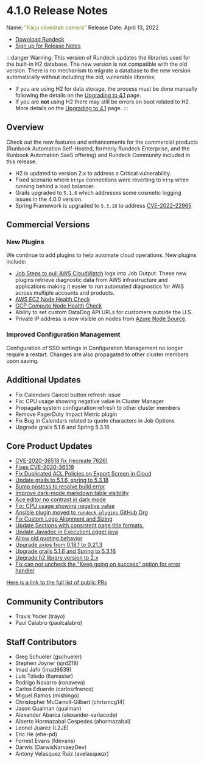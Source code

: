 # 4.1.0 Release Notes

Name: <span style="color: olivedrab"><span class="glyphicon glyphicon-camera"></span> "Kaiju olivedrab camera"</span>
Release Date: April 13, 2022

- [Download Rundeck](https://download.rundeck.com/)
- [Sign up for Release Notes](https://www.rundeck.com/release-notes-signup)

:::danger
Warning: This version of Rundeck updates the libraries used for the built-in H2 database.  The new version is not compatible with the old version. There is no mechanism to migrate a database to the new version automatically without including the old, vulnerable libraries.
- If you are using H2 for data storage, the process must be done manually following the details on the [Upgrading to 4.1](/upgrading/upgrading-to-4.1.md) page.
- If you are **not** using H2 there may still be errors on boot related to H2.  More details on the [Upgrading to 4.1](/upgrading/upgrading-to-4.1.md) page.
:::

## Overview

Check out the new features and enhancements for the commercial products (Runbook Automation Self-Hosted, formerly Rundeck Enterprise, and the Runbook Automation SaaS offering) and Rundeck Community included in this release.

- H2 is updated to version 2.x to address a Critical vulnerability.
- Fixed scenario where `https` connections were reverting to `http` when running behind a load balancer.
- Grails upgraded to `5.1.6` which addresses some cosmetic logging issues in the 4.0.0 version.
- Spring Framework is upgraded to `5.3.18` to address [CVE-2022-22965](https://cve.mitre.org/cgi-bin/cvename.cgi?name=CVE-2022-22965)


## Commercial Versions

### New Plugins

We continue to add plugins to help automate cloud operations. New plugins include:

- [Job Steps to pull AWS CloudWatch](/manual/jobs/job-plugins/workflow-steps/aws-cloudwatch.md) logs into Job Output. These new plugins retrieve diagnostic data from AWS infrastructure and applications making it easier to run automated diagnostics for AWS across multiple accounts and products.
- [AWS EC2 Node Health Check](/manual/healthcheckplugins/aws-ec2-healthcheck.md)
- [GCP Compute Node Health Check](/manual/healthcheckplugins/gcp-compute-healthcheck.md)
- Ability to set custom DataDog API URLs for customers outside the U.S.
- Private IP address is now visible on nodes from [Azure Node Source](/manual/projects/resource-model-sources/azure.md).

### Improved Configuration Management
Configuration of SSO settings in Configuration Management no longer require a restart.  Changes are also propagated to other cluster members upon saving.

## Additional Updates

* Fix Calendars Cancel button refresh issue
* Fix: CPU usage showing negative value in Cluster Manager
* Propagate system configuration refresh to other cluster members
* Remove PagerDuty Impact Metric plugin
* Fix Bug in Calendars related to quote characters in Job Options
* Upgrade grails 5.1.6 and Spring 5.3.16


## Core Product Updates

* [CVE-2020-36518 fix (recreate 7626)](https://github.com/rundeck/rundeck/pull/7628)
* [Fixes CVE-2020-36518](https://github.com/rundeck/rundeck/pull/7626)
* [Fix Duplicated ACL Policies on Export Screen in Cloud](https://github.com/rundeck/rundeck/pull/7621)
* [Update grails to 5.1.6, spring to 5.3.18](https://github.com/rundeck/rundeck/pull/7620)
* [Bump postcss to resolve build error](https://github.com/rundeck/rundeck/pull/7619)
* [Improve dark-mode markdown table visibility](https://github.com/rundeck/rundeck/pull/7613)
* [Ace editor no contrast in dark mode](https://github.com/rundeck/rundeck/pull/7612)
* [Fix: CPU usage showing negative value](https://github.com/rundeck/rundeck/pull/7608)
* [Ansible plugin moved to `rundeck-plugins` GitHub Org](https://github.com/rundeck/rundeck/pull/7607)
* [Fix Custom Logo Alignment and Sizing](https://github.com/rundeck/rundeck/pull/7606)
* [Update Sections with consistent page title formats.](https://github.com/rundeck/rundeck/pull/7598)
* [Update Javadoc in ExecutionLogger.java](https://github.com/rundeck/rundeck/pull/7593)
* [Allow old quoting behavior](https://github.com/rundeck/rundeck/pull/7592)
* [Upgrade axios from 0.18.1 to 0.21.3](https://github.com/rundeck/rundeck/pull/7588)
* [Upgrade grails 5.1.6 and Spring to 5.3.16](https://github.com/rundeck/rundeck/pull/7583)
* [Upgrade h2 library version to 2.x](https://github.com/rundeck/rundeck/pull/7577)
* [Fix can not uncheck the &quot;Keep going on success&quot; option for error handler](https://github.com/rundeck/rundeck/pull/7566)

[Here is a link to the full list of public PRs](https://github.com/rundeck/rundeck/pulls?q=is%3Apr+milestone%3A4.1.0+is%3Aclosed)

## Community Contributors

* Travis Yoder (trayo)
* Paul Calabro (paulcalabro)

## Staff Contributors

* Greg Schueler (gschueler)
* Stephen Joyner (sjrd218)
* Imad Jafir (imad6639)
* Luis Toledo (ltamaster)
* Rodrigo Navarro (ronaveva)
* Carlos Eduardo (carlosrfranco)
* Miguel Ramos (mishingo)
* Christopher McCarroll-Gilbert (chrismcg14)
* Jason Qualman (qualman)
* Alexander Abarca (alexander-variacode)
* Alberto Hormazabal Cespedes (ahormazabal)
* Leonel Juarez (L2JE)
* Eric He (ehe-pd)
* Forrest Evans (fdevans)
* Darwis (DarwisNarvaezDev)
* Antony Velasquez Ruiz (avelasquezr)
